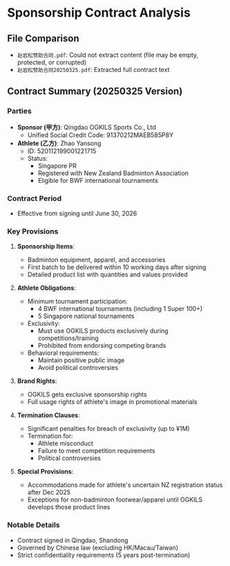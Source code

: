 # Sponsorship Contract Analysis

## File Comparison

- `赵岩松赞助合同.pdf`: Could not extract content (file may be empty, protected, or corrupted)
- `赵岩松赞助合同20250325.pdf`: Extracted full contract text

## Contract Summary (20250325 Version)

### Parties
- **Sponsor (甲方)**: Qingdao OGKILS Sports Co., Ltd
  - Unified Social Credit Code: 91370212MAEB585P8Y
- **Athlete (乙方)**: Zhao Yansong
  - ID: 520112199001221715
  - Status: 
    - Singapore PR
    - Registered with New Zealand Badminton Association
    - Eligible for BWF international tournaments

### Contract Period
- Effective from signing until June 30, 2026

### Key Provisions

1. **Sponsorship Items**:
   - Badminton equipment, apparel, and accessories
   - First batch to be delivered within 10 working days after signing
   - Detailed product list with quantities and values provided

2. **Athlete Obligations**:
   - Minimum tournament participation:
     - 4 BWF international tournaments (including 1 Super 100+)
     - 5 Singapore national tournaments
   - Exclusivity:
     - Must use OGKILS products exclusively during competitions/training
     - Prohibited from endorsing competing brands
   - Behavioral requirements:
     - Maintain positive public image
     - Avoid political controversies

3. **Brand Rights**:
   - OGKILS gets exclusive sponsorship rights
   - Full usage rights of athlete's image in promotional materials

4. **Termination Clauses**:
   - Significant penalties for breach of exclusivity (up to ¥1M)
   - Termination for:
     - Athlete misconduct
     - Failure to meet competition requirements
     - Political controversies

5. **Special Provisions**:
   - Accommodations made for athlete's uncertain NZ registration status after Dec 2025
   - Exceptions for non-badminton footwear/apparel until OGKILS develops those product lines

### Notable Details
- Contract signed in Qingdao, Shandong
- Governed by Chinese law (excluding HK/Macau/Taiwan)
- Strict confidentiality requirements (5 years post-termination)
